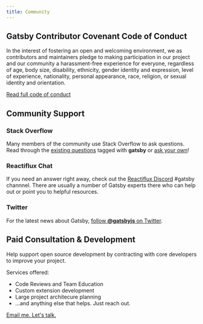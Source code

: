 ```yaml
---
title: Community
---
```


## Gatsby Contributor Covenant Code of Conduct

In the interest of fostering an open and welcoming environment, we as
contributors and maintainers pledge to making participation in our
project and our community a harassment-free experience for everyone,
regardless of age, body size, disability, ethnicity, gender identity and
expression, level of experience, nationality, personal appearance, race,
religion, or sexual identity and orientation.

[Read full code of conduct](/code-of-conduct/)

## Community Support

### Stack Overflow

Many members of the community use Stack Overflow to ask questions. Read
through the [existing
questions](http://stackoverflow.com/questions/tagged/gatsbyjs) tagged
with **gatsby** or [ask your
own](http://stackoverflow.com/questions/ask?tags=gatsby)!

### Reactiflux Chat

If you need an answer right away, check out the [Reactiflux
Discord](https://discord.gg/0ZcbPKXt5bZjGY5n) #gatsby channnel. There are
usually a number of Gatsby experts there who can help out or point you to
helpful resources.

### Twitter

For the latest news about Gatsby, [follow **@gatsbyjs** on
Twitter](https://twitter.com/gatsbyjs).

<div><a class="twitter-timeline" data-dnt="true" data-chrome="nofooter
noheader transparent" href="https://twitter.com/search?q=%23gatsbyjs"
data-widget-id="342522405270470656"></a></div>

## Paid Consultation & Development

Help support open source development by contracting with core developers
to improve your project.

Services offered:

* Code Reviews and Team Education
* Custom extension development
* Large project architecure planning
* ...and anything else that helps. Just reach out.

[Email me. Let's talk.](mailto:mathews.kyle@gmail.com)
